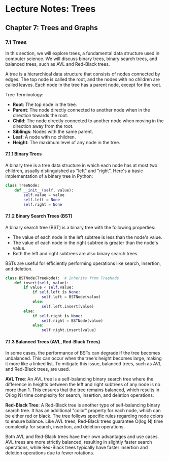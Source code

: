 # Lecture Notes: Trees

## Chapter 7: Trees and Graphs

### 7.1 Trees

In this section, we will explore trees, a fundamental data structure used in computer science. We will discuss binary trees, binary search trees, and balanced trees, such as AVL and Red-Black trees.

A tree is a hierarchical data structure that consists of nodes connected by edges. The top node is called the root, and the nodes with no children are called leaves. Each node in the tree has a parent node, except for the root.

Tree Terminology:

* **Root**: The top node in the tree.
* **Parent**: The node directly connected to another node when in the direction towards the root.
* **Child**: The node directly connected to another node when moving in the direction away from the root.
* **Siblings**: Nodes with the same parent.
* **Leaf**: A node with no children.
* **Height**: The maximum level of any node in the tree.

#### 7.1.1 Binary Trees

A binary tree is a tree data structure in which each node has at most two children, usually distinguished as "left" and "right". Here's a basic implementation of a binary tree in Python:

```python
class TreeNode:
    def __init__(self, value):
        self.value = value
        self.left = None
        self.right = None
```

#### 7.1.2 Binary Search Trees (BST)

A binary search tree (BST) is a binary tree with the following properties:

* The value of each node in the left subtree is less than the node's value.
* The value of each node in the right subtree is greater than the node's value.
* Both the left and right subtrees are also binary search trees.

BSTs are useful for efficiently performing operations like search, insertion, and deletion.

```python
class BSTNode(TreeNode):  # Inherits from TreeNode
    def insert(self, value):
        if value < self.value:
            if self.left is None:
                self.left = BSTNode(value)
            else:
                self.left.insert(value)
        else:
            if self.right is None:
                self.right = BSTNode(value)
            else:
                self.right.insert(value)
```

#### 7.1.3 Balanced Trees (AVL, Red-Black Trees)

In some cases, the performance of BSTs can degrade if the tree becomes unbalanced. This can occur when the tree's height becomes large, making it more like a linked list. To mitigate this issue, balanced trees, such as AVL and Red-Black trees, are used.

**AVL Tree**: An AVL tree is a self-balancing binary search tree where the difference in heights between the left and right subtrees of any node is no more than 1. This ensures that the tree remains balanced, which results in O(log N) time complexity for search, insertion, and deletion operations.

**Red-Black Tree**: A Red-Black tree is another type of self-balancing binary search tree. It has an additional "color" property for each node, which can be either red or black. The tree follows specific rules regarding node colors to ensure balance. Like AVL trees, Red-Black trees guarantee O(log N) time complexity for search, insertion, and deletion operations.

Both AVL and Red-Black trees have their own advantages and use cases. AVL trees are more strictly balanced, resulting in slightly faster search operations, while Red-Black trees typically have faster insertion and deletion operations due to fewer rotations.
